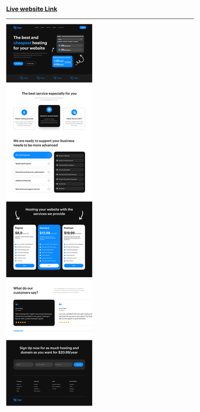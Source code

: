 ### [Live website Link](https://helpful-bubblegum-e19714.netlify.app/ "Click The Link")

---

![Project 2](./Hosting%20Landing%20Page.png)
